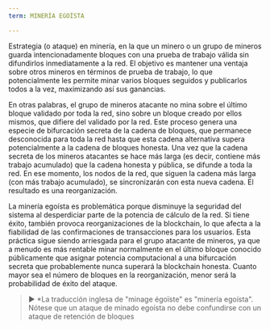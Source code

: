 ```yaml
---
term: MINERÍA EGOÍSTA

---
```

Estrategia (o ataque) en minería, en la que un minero o un grupo de mineros guarda intencionadamente bloques con una prueba de trabajo válida sin difundirlos inmediatamente a la red. El objetivo es mantener una ventaja sobre otros mineros en términos de prueba de trabajo, lo que potencialmente les permite minar varios bloques seguidos y publicarlos todos a la vez, maximizando así sus ganancias.

En otras palabras, el grupo de mineros atacante no mina sobre el último bloque validado por toda la red, sino sobre un bloque creado por ellos mismos, que difiere del validado por la red. Este proceso genera una especie de bifurcación secreta de la cadena de bloques, que permanece desconocida para toda la red hasta que esta cadena alternativa supera potencialmente a la cadena de bloques honesta. Una vez que la cadena secreta de los mineros atacantes se hace más larga (es decir, contiene más trabajo acumulado) que la cadena honesta y pública, se difunde a toda la red. En ese momento, los nodos de la red, que siguen la cadena más larga (con más trabajo acumulado), se sincronizarán con esta nueva cadena. El resultado es una reorganización.

La minería egoísta es problemática porque disminuye la seguridad del sistema al desperdiciar parte de la potencia de cálculo de la red. Si tiene éxito, también provoca reorganizaciones de la blockchain, lo que afecta a la fiabilidad de las confirmaciones de transacciones para los usuarios. Esta práctica sigue siendo arriesgada para el grupo atacante de mineros, ya que a menudo es más rentable minar normalmente en el último bloque conocido públicamente que asignar potencia computacional a una bifurcación secreta que probablemente nunca superará la blockchain honesta. Cuanto mayor sea el número de bloques en la reorganización, menor será la probabilidad de éxito del ataque.

> ► *La traducción inglesa de "minage égoïste" es "minería egoísta". Nótese que un ataque de minado egoísta no debe confundirse con un ataque de retención de bloques